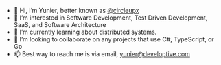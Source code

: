 - 👋 Hi, I’m Yunier, better known as [@circleupx](https://github.com/circleupx/)
- 👀 I’m interested in Software Development, Test Driven Development, SaaS, and Software Architecture
- 🌱 I’m currently learning about distributed systems.
- 💞️ I’m looking to collaborate on any projects that use C#, TypeScript, or Go
- 📫 Best way to reach me is via email, yunier@developtive.com

<!---
circleupx/circleupx is a ✨ special ✨ repository because its `README.md` (this file) appears on your GitHub profile.
You can click the Preview link to take a look at your changes.
--->
